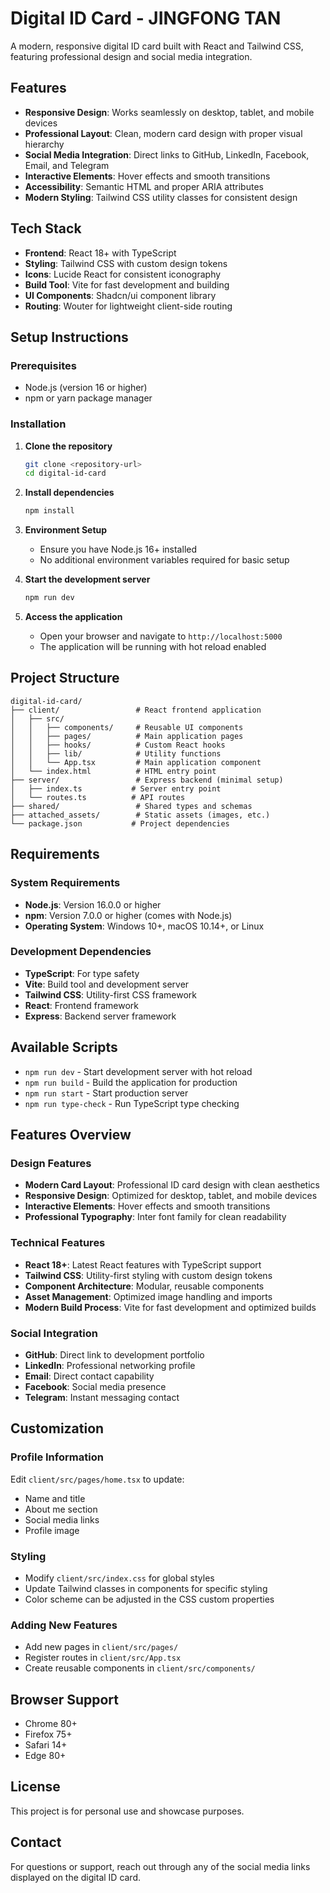 # Digital ID Card - JINGFONG TAN

A modern, responsive digital ID card built with React and Tailwind CSS, featuring professional design and social media integration.

## Features

- **Responsive Design**: Works seamlessly on desktop, tablet, and mobile devices
- **Professional Layout**: Clean, modern card design with proper visual hierarchy
- **Social Media Integration**: Direct links to GitHub, LinkedIn, Facebook, Email, and Telegram
- **Interactive Elements**: Hover effects and smooth transitions
- **Accessibility**: Semantic HTML and proper ARIA attributes
- **Modern Styling**: Tailwind CSS utility classes for consistent design

## Tech Stack

- **Frontend**: React 18+ with TypeScript
- **Styling**: Tailwind CSS with custom design tokens
- **Icons**: Lucide React for consistent iconography
- **Build Tool**: Vite for fast development and building
- **UI Components**: Shadcn/ui component library
- **Routing**: Wouter for lightweight client-side routing

## Setup Instructions

### Prerequisites

- Node.js (version 16 or higher)
- npm or yarn package manager

### Installation

1. **Clone the repository**
   ```bash
   git clone <repository-url>
   cd digital-id-card
   ```

2. **Install dependencies**
   ```bash
   npm install
   ```

3. **Environment Setup**
   - Ensure you have Node.js 16+ installed
   - No additional environment variables required for basic setup

4. **Start the development server**
   ```bash
   npm run dev
   ```

5. **Access the application**
   - Open your browser and navigate to `http://localhost:5000`
   - The application will be running with hot reload enabled

## Project Structure

```
digital-id-card/
├── client/                 # React frontend application
│   ├── src/
│   │   ├── components/     # Reusable UI components
│   │   ├── pages/          # Main application pages
│   │   ├── hooks/          # Custom React hooks
│   │   ├── lib/            # Utility functions
│   │   └── App.tsx         # Main application component
│   └── index.html          # HTML entry point
├── server/                 # Express backend (minimal setup)
│   ├── index.ts           # Server entry point
│   └── routes.ts          # API routes
├── shared/                 # Shared types and schemas
├── attached_assets/        # Static assets (images, etc.)
└── package.json           # Project dependencies
```

## Requirements

### System Requirements
- **Node.js**: Version 16.0.0 or higher
- **npm**: Version 7.0.0 or higher (comes with Node.js)
- **Operating System**: Windows 10+, macOS 10.14+, or Linux

### Development Dependencies
- **TypeScript**: For type safety
- **Vite**: Build tool and development server
- **Tailwind CSS**: Utility-first CSS framework
- **React**: Frontend framework
- **Express**: Backend server framework

## Available Scripts

- `npm run dev` - Start development server with hot reload
- `npm run build` - Build the application for production
- `npm run start` - Start production server
- `npm run type-check` - Run TypeScript type checking

## Features Overview

### Design Features
- **Modern Card Layout**: Professional ID card design with clean aesthetics
- **Responsive Design**: Optimized for desktop, tablet, and mobile devices
- **Interactive Elements**: Hover effects and smooth transitions
- **Professional Typography**: Inter font family for clean readability

### Technical Features
- **React 18+**: Latest React features with TypeScript support
- **Tailwind CSS**: Utility-first styling with custom design tokens
- **Component Architecture**: Modular, reusable components
- **Asset Management**: Optimized image handling and imports
- **Modern Build Process**: Vite for fast development and optimized builds

### Social Integration
- **GitHub**: Direct link to development portfolio
- **LinkedIn**: Professional networking profile
- **Email**: Direct contact capability
- **Facebook**: Social media presence
- **Telegram**: Instant messaging contact

## Customization

### Profile Information
Edit `client/src/pages/home.tsx` to update:
- Name and title
- About me section
- Social media links
- Profile image

### Styling
- Modify `client/src/index.css` for global styles
- Update Tailwind classes in components for specific styling
- Color scheme can be adjusted in the CSS custom properties

### Adding New Features
- Add new pages in `client/src/pages/`
- Register routes in `client/src/App.tsx`
- Create reusable components in `client/src/components/`

## Browser Support

- Chrome 80+
- Firefox 75+
- Safari 14+
- Edge 80+

## License

This project is for personal use and showcase purposes.

## Contact

For questions or support, reach out through any of the social media links displayed on the digital ID card.